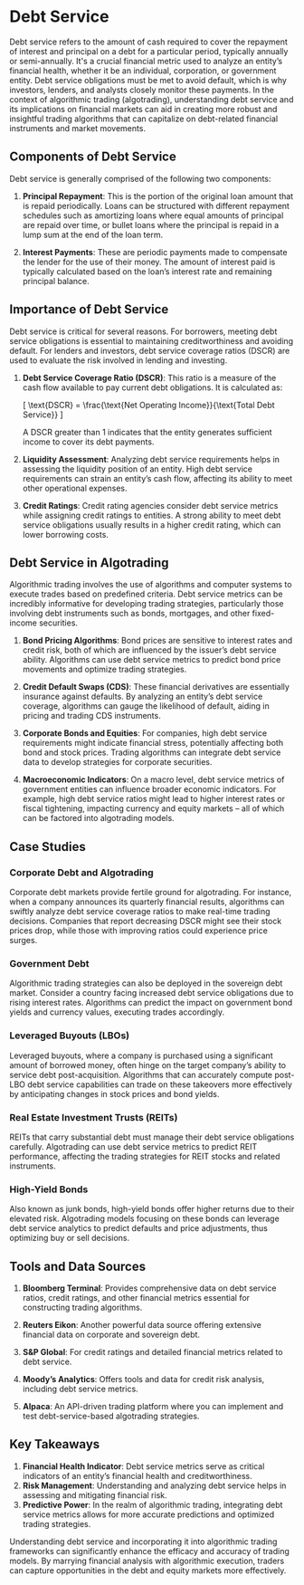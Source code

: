 # Debt Service

Debt service refers to the amount of cash required to cover the repayment of interest and principal on a debt for a particular period, typically annually or semi-annually. It's a crucial financial metric used to analyze an entity’s financial health, whether it be an individual, corporation, or government entity. Debt service obligations must be met to avoid default, which is why investors, lenders, and analysts closely monitor these payments. In the context of algorithmic trading (algotrading), understanding debt service and its implications on financial markets can aid in creating more robust and insightful trading algorithms that can capitalize on debt-related financial instruments and market movements.

## Components of Debt Service

Debt service is generally comprised of the following two components:

1. **Principal Repayment**: This is the portion of the original loan amount that is repaid periodically. Loans can be structured with different repayment schedules such as amortizing loans where equal amounts of principal are repaid over time, or bullet loans where the principal is repaid in a lump sum at the end of the loan term.

2. **Interest Payments**: These are periodic payments made to compensate the lender for the use of their money. The amount of interest paid is typically calculated based on the loan’s interest rate and remaining principal balance.

## Importance of Debt Service

Debt service is critical for several reasons. For borrowers, meeting debt service obligations is essential to maintaining creditworthiness and avoiding default. For lenders and investors, debt service coverage ratios (DSCR) are used to evaluate the risk involved in lending and investing. 

1. **Debt Service Coverage Ratio (DSCR)**: This ratio is a measure of the cash flow available to pay current debt obligations. It is calculated as:

   \[
   \text{DSCR} = \frac{\text{Net Operating Income}}{\text{Total Debt Service}}
   \]

   A DSCR greater than 1 indicates that the entity generates sufficient income to cover its debt payments.

2. **Liquidity Assessment**: Analyzing debt service requirements helps in assessing the liquidity position of an entity. High debt service requirements can strain an entity’s cash flow, affecting its ability to meet other operational expenses.

3. **Credit Ratings**: Credit rating agencies consider debt service metrics while assigning credit ratings to entities. A strong ability to meet debt service obligations usually results in a higher credit rating, which can lower borrowing costs.

## Debt Service in Algotrading

Algorithmic trading involves the use of algorithms and computer systems to execute trades based on predefined criteria. Debt service metrics can be incredibly informative for developing trading strategies, particularly those involving debt instruments such as bonds, mortgages, and other fixed-income securities.

1. **Bond Pricing Algorithms**: Bond prices are sensitive to interest rates and credit risk, both of which are influenced by the issuer’s debt service ability. Algorithms can use debt service metrics to predict bond price movements and optimize trading strategies.

2. **Credit Default Swaps (CDS)**: These financial derivatives are essentially insurance against defaults. By analyzing an entity’s debt service coverage, algorithms can gauge the likelihood of default, aiding in pricing and trading CDS instruments.

3. **Corporate Bonds and Equities**: For companies, high debt service requirements might indicate financial stress, potentially affecting both bond and stock prices. Trading algorithms can integrate debt service data to develop strategies for corporate securities.

4. **Macroeconomic Indicators**: On a macro level, debt service metrics of government entities can influence broader economic indicators. For example, high debt service ratios might lead to higher interest rates or fiscal tightening, impacting currency and equity markets – all of which can be factored into algotrading models.

## Case Studies

### Corporate Debt and Algotrading

Corporate debt markets provide fertile ground for algotrading. For instance, when a company announces its quarterly financial results, algorithms can swiftly analyze debt service coverage ratios to make real-time trading decisions. Companies that report decreasing DSCR might see their stock prices drop, while those with improving ratios could experience price surges.

### Government Debt

Algorithmic trading strategies can also be deployed in the sovereign debt market. Consider a country facing increased debt service obligations due to rising interest rates. Algorithms can predict the impact on government bond yields and currency values, executing trades accordingly.

### Leveraged Buyouts (LBOs)

Leveraged buyouts, where a company is purchased using a significant amount of borrowed money, often hinge on the target company’s ability to service debt post-acquisition. Algorithms that can accurately compute post-LBO debt service capabilities can trade on these takeovers more effectively by anticipating changes in stock prices and bond yields.

### Real Estate Investment Trusts (REITs)

REITs that carry substantial debt must manage their debt service obligations carefully. Algotrading can use debt service metrics to predict REIT performance, affecting the trading strategies for REIT stocks and related instruments.

### High-Yield Bonds

Also known as junk bonds, high-yield bonds offer higher returns due to their elevated risk. Algotrading models focusing on these bonds can leverage debt service analytics to predict defaults and price adjustments, thus optimizing buy or sell decisions.

## Tools and Data Sources

1. **Bloomberg Terminal**: Provides comprehensive data on debt service ratios, credit ratings, and other financial metrics essential for constructing trading algorithms.

2. **Reuters Eikon**: Another powerful data source offering extensive financial data on corporate and sovereign debt.

3. **S&P Global**: For credit ratings and detailed financial metrics related to debt service.

4. **Moody’s Analytics**: Offers tools and data for credit risk analysis, including debt service metrics.

5. **Alpaca**: An API-driven trading platform where you can implement and test debt-service-based algotrading strategies.

## Key Takeaways

1. **Financial Health Indicator**: Debt service metrics serve as critical indicators of an entity’s financial health and creditworthiness.
2. **Risk Management**: Understanding and analyzing debt service helps in assessing and mitigating financial risk.
3. **Predictive Power**: In the realm of algorithmic trading, integrating debt service metrics allows for more accurate predictions and optimized trading strategies.

Understanding debt service and incorporating it into algorithmic trading frameworks can significantly enhance the efficacy and accuracy of trading models. By marrying financial analysis with algorithmic execution, traders can capture opportunities in the debt and equity markets more effectively.